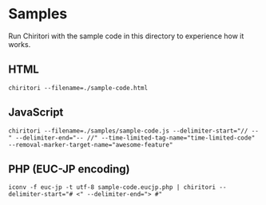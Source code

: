 # Samples

Run Chiritori with the sample code in this directory to experience how it works.

## HTML

```
chiritori --filename=./sample-code.html
```

## JavaScript

```
chiritori --filename=./samples/sample-code.js --delimiter-start="// --" --delimiter-end="-- //" --time-limited-tag-name="time-limited-code" --removal-marker-target-name="awesome-feature"
```

## PHP (EUC-JP encoding)

```
iconv -f euc-jp -t utf-8 sample-code.eucjp.php | chiritori --delimiter-start="# <" --delimiter-end="> #"
```
